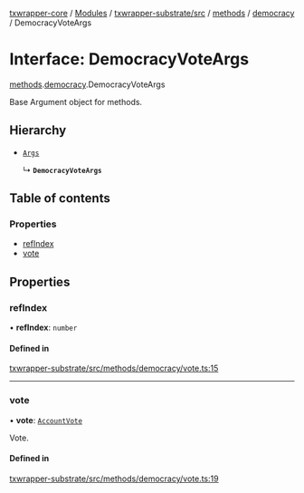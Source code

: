 [txwrapper-core](../README.md) / [Modules](../modules.md) / [txwrapper-substrate/src](../modules/txwrapper_substrate_src.md) / [methods](../modules/txwrapper_substrate_src.methods.md) / [democracy](../modules/txwrapper_substrate_src.methods.democracy.md) / DemocracyVoteArgs

# Interface: DemocracyVoteArgs

[methods](../modules/txwrapper_substrate_src.methods.md).[democracy](../modules/txwrapper_substrate_src.methods.democracy.md).DemocracyVoteArgs

Base Argument object for methods.

## Hierarchy

- [`Args`](../modules/txwrapper_core_src.md#args)

  ↳ **`DemocracyVoteArgs`**

## Table of contents

### Properties

- [refIndex](txwrapper_substrate_src.methods.democracy.DemocracyVoteArgs.md#refindex)
- [vote](txwrapper_substrate_src.methods.democracy.DemocracyVoteArgs.md#vote)

## Properties

### refIndex

• **refIndex**: `number`

#### Defined in

[txwrapper-substrate/src/methods/democracy/vote.ts:15](https://github.com/paritytech/txwrapper-core/blob/a09c1f6/packages/txwrapper-substrate/src/methods/democracy/vote.ts#L15)

___

### vote

• **vote**: [`AccountVote`](../modules/txwrapper_substrate_src._internal_.md#accountvote)

Vote.

#### Defined in

[txwrapper-substrate/src/methods/democracy/vote.ts:19](https://github.com/paritytech/txwrapper-core/blob/a09c1f6/packages/txwrapper-substrate/src/methods/democracy/vote.ts#L19)

